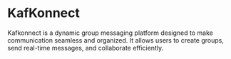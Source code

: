 # KafKonnect
Kafkonnect is a dynamic group messaging platform designed to make communication seamless and organized. It allows users to create groups, send real-time messages, and collaborate efficiently.

